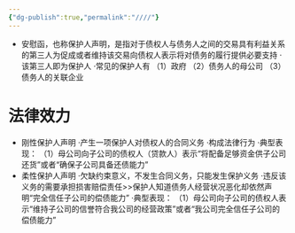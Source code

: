 ```yaml
---
{"dg-publish":true,"permalink":"////"}
---
```


- 安慰函，也称保护人声明，是指对于债权人与债务人之间的交易具有利益关系的第三人为促成或者维持该交易向债权人表示将对债务的履行提供必要支持
·该第三人即为保护人
·常见的保护人有
（1）政府
（2）债务人的母公司
（3）债务人的关联企业
# 法律效力
- 刚性保护人声明
·产生一项保护人对债权人的合同义务
·构成法律行为
·典型表现：
（1）母公司向子公司的债权人（贷款人）表示“将配备足够资金供子公司还货”或者“确保子公司具备还债能力”
- 柔性保护人声明
·欠缺约束意义，不发生合同义务，只能发生保护义务
·违反该义务的需要承担损害赔偿责任>>保护人知道债务人经营状况恶化却依然声明“完全信任子公司的偿债能力”
·典型表现：
（1）母公司向子公司的债权人表示“维持子公司的信誉符合我公司的经营政策”或者“我公司完全信任子公司的偿债能力”
